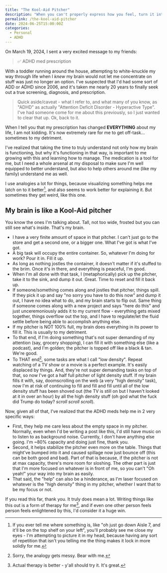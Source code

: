 ```yaml
---
title: "The Kool-Aid Pitcher"
description: "When you can't properly express how you feel, turn it into a weird analogy. Oh yeah!"
permalink: /the-kool-aid-pitcher
date: 2024-06-25T15:00:00Z
categories: 
  - Personal
  - ADHD
---
```


On March 19, 2024, I sent a very excited message to my friends:

> ✅ ADHD med prescription

With a toddler running around the house, attempting to white-knuckle my way through life when I *knew* my brain would not let me concentrate on stuff was just no longer an option. I've suspected that I'd had some sort of ADD or ADHD since 2006, and it's taken me nearly 20 years to finally seek out a true screening, diagnosis, and prescription.

> Quick aside/caveat - what I refer to, and what many of you know, as "ADHD" as actually "Attention Deficit Disorder - Hyperactive Type". I've had someone come for me about this previously, so I just wanted to clear that up. Ok, back to it.

When I tell you that my prescription has changed **EVERYTHING** about my life, I am not kidding. It's now extremely rare for me to get off-task... sometimes to my detriment.

I've realized that taking the time to truly understand not only how my brain is functioning, but why it's functioning in that way, is important to me growing with this and learning how to manage. The medication is a tool for me, but I need a whole arsenal at my disposal to make sure I'm well equipped to better understand, but also to help others around me (like my family) understand me as well.

I use analogies a lot for things, because visualizing something helps me latch on to it better[^1], and also seems to work better for explaining it. But sometimes they get weird, like this one.

[^1]: If you ever tell me where something is, like "oh just go down Aisle 7, and it'll be on the top shelf on your left", you'll probably see me close my eyes - I'm attempting to picture it in my head, because having any sort of repetition that isn't you telling me the thing makes it lock in more solidly for me.

## My brain is like a Kool-Aid pitcher

You know the ones I'm talking about. Tall, not too wide, frosted but you can still see what's inside. That's my brain.

- I have a very finite amount of space in that pitcher. I can't just go to the store and get a second one, or a bigger one. What I've got is what I've got.
- A big task will occupy the entire container. So, whatever I'm doing for work? Pour it in. Fill it up.
- As long as nothing jostles the container, it doesn't matter if it's stuffed to the brim. Once it's in there, and everything is peaceful, I'm good.
- When I'm all done with that task, I (metaphorically) pick up the pitcher, take it to the sink, and dump it out. Great. Time to reset and fill it back up.
- If someone/something comes along and jostles that pitcher, things spill. If they pick it up and say "no sorry you have to do this now" and dump it out, I have no idea what to do, and my brain starts to flip out. Same thing if someone comes along with a new project and says "here do this" and just unceremoniously adds it to my current flow - everything gets mixed together, things overflow out the top, and I have to regulate/let the fluid settle before being able to accomplish anything else.
- If my pitcher is NOT 100% full, my brain does everything in its power to fill it. This is usually to my detriment.
- To that end, if I'm doing something that's not super demanding of my attention (say, grocery shopping), I can fill it with something else (like a podcast), and I'm golden; the pitcher is topped off like a black & tan. We're good.
- To THAT end[^2], some tasks are what I call "low density". Repeat watching of a TV show or a movie is a perfect example. It's easily displaced by things. And, they're not super demanding tasks on top of that, so now I've got a half full pitcher of light density stuff. If my brain fills it with, say, doomscrolling on the web (a very "high density" task), now I'm at risk of continuing to fill and fill and fill until all of the low density stuff has been shoved out (the TV is still on but I haven't looked at it in over an hour) by all the high density stuff (oh god what the fuck did Trump do today? *scroll scroll scroll*).

Now, given all of that, I've realized that the ADHD meds help me in 2 very specific ways:

- First, they help me care less about the empty space in my pitcher. Normally, even when I'd be writing a post like this, I'd still have music on to listen to as background noise. Currently, I don't have anything else going. I'm ~80% capacity and doing just fine, thank you.
- Second, it helps stabilize the pitcher even more on the table. Things that might've bumped into it and caused spillage now just bounce off (this can be both good and bad). Part of that is because, if the pitcher is not at max capacity, there's more room for sloshing. The other part is just that I'm more focused on whatever is in front of me, so you can't "Oh yeah!" your way into my brain as easily.
- That said, the "help" can also be a hinderance, as I'm laser focused on whatever is the "high density" thing in my pitcher, whether I want that to be my focus or not.

[^2]: Sorry, the analogy gets messy. Bear with me.

If you read this far, thank you. It truly does mean a lot. Writing things like this out is a form of therapy for me[^3], and if even one other person feels person feels enlightened by this, I'd consider it a huge win.

[^3]: Actual therapy is better - y'all should try it. It's great.
